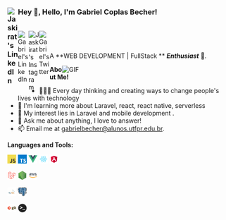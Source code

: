 <h3 title="hehehe"> Hey 👋, Hello, I'm Gabriel Coplas Becher!  <img align="left" alt="Jaskirat's LinkedIn" width="24px" src="https://www.svgrepo.com/show/405433/flag-for-flag-brazil.svg" /></h3>

<br>

<a href="https://www.linkedin.com/in/gabriel-coplas-becher-18a424151" target="_blank">
  <img align="left" alt="Gabriel's LinkedIn" width="24px" src="https://www.svgrepo.com/show/448234/linkedin.svg" />
</a>
<a href="https://www.instagram.com/eusouomali/ target="_blank"">
  <img align="left" alt="Jaskirat's Instagram" width="24px" src="https://www.svgrepo.com/show/452229/instagram-1.svg" />
</a>
<a href="https://twitter.com/eusouomali" target="_blank">
  <img align="left" alt="Gabriel's Twitter" width="24px" src="https://www.svgrepo.com/show/475689/twitter-color.svg" />
</a>




<br />
<br />

A **WEB DEVELOPMENT | FullStack ** ***Enthusiast*** 🚀.

<img width="380px" align="right" alt="GIF" src="https://gifdb.com/images/high/it-crowd-fire-this-is-fine-yd0qbeoybp7dttbb.webp" />
 

**About Me!**

- 👨🏽‍💻 Every day thinking and creating ways to change people's lives with technology
- 🌱 I'm learning more about Laravel, react, react native, serverless 
- 🤔  My interest lies in Laravel and mobile development .
- 💬 Ask me about anything, I love to answer!
- 📫 Email me at [gabrielbecher@alunos.utfpr.edu.br](mailto:gabrielbecher@alunos.utfpr.edu.br).



**Languages and Tools:**  


<code><img height="20" src="https://raw.githubusercontent.com/github/explore/80688e429a7d4ef2fca1e82350fe8e3517d3494d/topics/javascript/javascript.png"></code>
<code><img height="20" src="https://raw.githubusercontent.com/github/explore/80688e429a7d4ef2fca1e82350fe8e3517d3494d/topics/typescript/typescript.png"></code>
<code><img height="20" src="https://raw.githubusercontent.com/github/explore/80688e429a7d4ef2fca1e82350fe8e3517d3494d/topics/vue/vue.png"></code>
<code><img height="20" src="https://raw.githubusercontent.com/github/explore/80688e429a7d4ef2fca1e82350fe8e3517d3494d/topics/react/react.png"></code>
<code><img height="20" src="https://raw.githubusercontent.com/github/explore/80688e429a7d4ef2fca1e82350fe8e3517d3494d/topics/angular/angular.png"></code>

<code><img height="20" src="https://raw.githubusercontent.com/github/explore/80688e429a7d4ef2fca1e82350fe8e3517d3494d/topics/laravel/laravel.png"></code>
<code><img height="20" src="https://raw.githubusercontent.com/github/explore/80688e429a7d4ef2fca1e82350fe8e3517d3494d/topics/nodejs/nodejs.png"></code>
<code><img height="20" src="https://raw.githubusercontent.com/github/explore/80688e429a7d4ef2fca1e82350fe8e3517d3494d/topics/aws/aws.png"></code>

<code><img height="20" src="https://raw.githubusercontent.com/github/explore/80688e429a7d4ef2fca1e82350fe8e3517d3494d/topics/mysql/mysql.png"></code>
<code><img height="20" src="https://raw.githubusercontent.com/github/explore/80688e429a7d4ef2fca1e82350fe8e3517d3494d/topics/postgresql/postgresql.png"></code>

<code><img height="20" src="https://raw.githubusercontent.com/github/explore/80688e429a7d4ef2fca1e82350fe8e3517d3494d/topics/git/git.png"></code>
<code><img height="20" src="https://raw.githubusercontent.com/github/explore/80688e429a7d4ef2fca1e82350fe8e3517d3494d/topics/terminal/terminal.png"></code>
